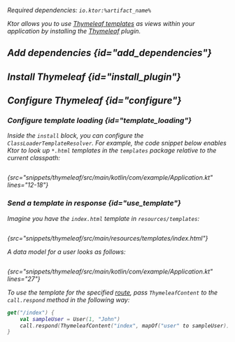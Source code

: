 [//]: # (title: Thymeleaf)

<var name="plugin_name" value="Thymeleaf"/>
<var name="artifact_name" value="ktor-server-thymeleaf"/>

<microformat>
<p>
Required dependencies: <code>io.ktor:%artifact_name%</code>
</p>
<var name="example_name" value="thymeleaf"/>
<include src="lib.xml" include-id="download_example"/>
</microformat>

Ktor allows you to use [Thymeleaf templates](https://www.thymeleaf.org/) as views within your application by installing the [Thymeleaf](https://api.ktor.io/ktor-server/ktor-server-plugins/ktor-server-thymeleaf/io.ktor.server.thymeleaf/-thymeleaf/index.html) plugin.


## Add dependencies {id="add_dependencies"}

<include src="lib.xml" include-id="add_ktor_artifact_intro"/>
<include src="lib.xml" include-id="add_ktor_artifact"/>

## Install Thymeleaf {id="install_plugin"}

<include src="lib.xml" include-id="install_plugin"/>



## Configure Thymeleaf {id="configure"}
### Configure template loading {id="template_loading"}
Inside the `install` block, you can configure the `ClassLoaderTemplateResolver`. For example, the code snippet below enables Ktor to look up `*.html` templates in the `templates` package relative to the current classpath:
```kotlin
```
{src="snippets/thymeleaf/src/main/kotlin/com/example/Application.kt" lines="12-18"}

### Send a template in response {id="use_template"}
Imagine you have the `index.html` template in `resources/templates`:
```html
```
{src="snippets/thymeleaf/src/main/resources/templates/index.html"}

A data model for a user looks as follows:
```kotlin
```
{src="snippets/thymeleaf/src/main/kotlin/com/example/Application.kt" lines="27"}

To use the template for the specified [route](Routing_in_Ktor.md), pass `ThymeleafContent` to the `call.respond` method in the following way:
```kotlin
get("/index") {
    val sampleUser = User(1, "John")
    call.respond(ThymeleafContent("index", mapOf("user" to sampleUser)))
}
```
